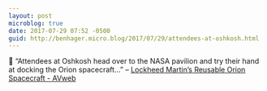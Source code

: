 ```yaml
---
layout: post
microblog: true
date: 2017-07-29 07:52 -0500
guid: http://benhager.micro.blog/2017/07/29/attendees-at-oshkosh.html
---
```

🚀 “Attendees at Oshkosh head over to the NASA pavilion and try their hand at docking the Orion spacecraft…” – [Lockheed Martin’s Reusable Orion Spacecraft - AVweb](https://www.avweb.com/avwebflash/news/Lockheed-Martins-Reusable-Orion-Spacecraft-229415-1.html)
